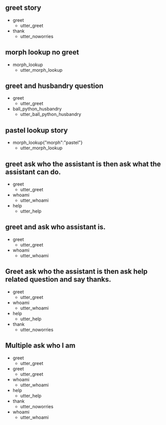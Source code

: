 ## greet story
* greet
    - utter_greet
* thank
    - utter_noworries

## morph lookup no greet
* morph_lookup
    - utter_morph_lookup

## greet and husbandry question
* greet
    - utter_greet
* ball_python_husbandry
    - utter_ball_python_husbandry

## pastel lookup story
* morph_lookup{"morph":"pastel"}
    - utter_morph_lookup

## greet ask who the assistant is then ask what the assistant can do.

* greet
    - utter_greet
* whoami
    - utter_whoami
* help
	- utter_help

## greet and ask who assistant is.

* greet
    - utter_greet
* whoami
    - utter_whoami

## Greet ask who the assistant is then ask help related question and say thanks.

* greet
    - utter_greet
* whoami
    - utter_whoami
* help
    - utter_help
* thank
    - utter_noworries

## Multiple ask who I am
* greet
    - utter_greet
* greet
    - utter_greet
* whoami
    - utter_whoami
* help
    - utter_help
* thank
    - utter_noworries
* whoami
    - utter_whoami
